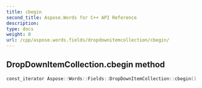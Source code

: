 ```yaml
---
title: cbegin
second_title: Aspose.Words for C++ API Reference
description: 
type: docs
weight: 0
url: /cpp/aspose.words.fields/dropdownitemcollection/cbegin/
---
```

## DropDownItemCollection.cbegin method




```cpp
const_iterator Aspose::Words::Fields::DropDownItemCollection::cbegin() const noexcept
```

